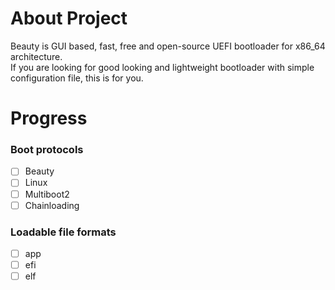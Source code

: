 # About Project
Beauty is GUI based, fast, free and open-source UEFI bootloader for x86_64 architecture.  
If you are looking for good looking and lightweight bootloader with simple configuration file, this is for you.  


# Progress

### Boot protocols
- [ ] Beauty
- [ ] Linux
- [ ] Multiboot2
- [ ] Chainloading

### Loadable file formats
- [ ] app
- [ ] efi
- [ ] elf
